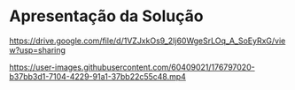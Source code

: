 # Apresentação da Solução

https://drive.google.com/file/d/1VZJxkOs9_2Ij60WgeSrLOq_A_SoEyRxG/view?usp=sharing

https://user-images.githubusercontent.com/60409021/176797020-b37bb3d1-7104-4229-91a1-37bb22c55c48.mp4


